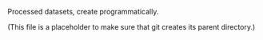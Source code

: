 Processed datasets, create programmatically.

(This file is a placeholder to make sure that git creates its parent directory.)

